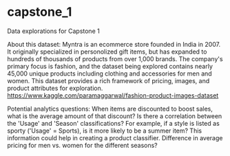 # capstone_1
Data explorations for Capstone 1

About this dataset:
Myntra is an ecommerce store founded in India in 2007. It originally specialized in personolized gift items, but has expanded to hundreds of thousands of products from over 1,000 brands. The company's primary focus is fashion, and the dataset being explored contains nearly 45,000 unique products including clothing and accessories for men and women.
This dataset provides a rich framework of pricing, images, and product attributes for exploration.
https://www.kaggle.com/paramaggarwal/fashion-product-images-dataset


Potential analytics questions:
When items are discounted to boost sales, what is the average amount of that discount?
Is there a correlation between the 'Usage' and 'Season' classifications? For example, if a style is listed as sporty 
('Usage' = Sports), is it more likely to be a summer item? This information could help in creating a product classifier.
Difference in average pricing for men vs. women for the different seasons?

